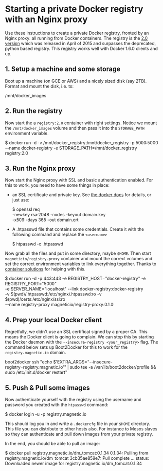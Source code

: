 # Starting a private Docker registry with an Nginx proxy

Use these instructions to create a private Docker registry, fronted by an Nginx proxy: all running
from Docker containers. The registry is the [2.0 version](https://docs.docker.com/registry/) which was released in April of 2015 and surpasses the deprecated, python based registry. This registry works well with Docker 1.6.0 clients and up.


## 1. Setup a machine and some storage

Boot up a machine (on GCE or AWS) and a nicely sized disk (say 2TB). Format and mount the disk, i.e. to:

  /mnt/docker_images


## 2. Run the registry

Now start the a `registry:2.0` container with right settings. Notice we mount the `/mnt/docker_images` volume
and then pass it into the `STORAGE_PATH` environment variable.

  $ docker run -d -v /mnt/docker_registry:/mnt/docker_registry -p 5000:5000 --name docker-registry -e STORAGE_PATH=/mnt/docker_registry registry:2.0


## 3. Run the Nginx proxy

Now start the Nginx proxy with SSL and basic authentication enabled. For this to work, you need to have some things in place:

- an SSL certificate and private key. See [the docker docs](https://docs.docker.com/registry/deploying/) for details, or just use:

  $ openssl req \
           -newkey rsa:2048 -nodes -keyout domain.key \
           -x509 -days 365 -out domain.crt 

- A .htpasswd file that contains some credentials. Create it with the following command and replace the `<username>`
  
  $ htpasswd -c .htpasswd <username>

Now grab all the files and put in some directory, maybe `$HOME`. Then start `magneticio/registry-proxy` container and mount
the correct volumes and set the correct environment variables to link everything together. Thanks to [container solutions](http://container-solutions.com/2015/04/running-secured-docker-registry-2-0/) for helping with this.


  $ docker run -d -p 443:443 -e REGISTRY_HOST="docker-registry" -e REGISTRY_PORT="5000" \
  -e SERVER_NAME="localhost" --link docker-registry:docker-registry \
  -v $(pwd)/.htpasswd:/etc/nginx/.htpasswd:ro -v $(pwd)/certs:/etc/nginx/ssl:ro \
  --name registry-proxy magneticio/registry-proxy:0.1.0


## 4. Prep your local Docker client

Regretfully, we didn't use an SSL certificat signed by a proper CA. This means the Docker client is going to complain. We can
stop this by starting the Docker daemon with the `--insecure-registry <your_registry>` flag. The command below sets up Boot2Docker for this to work for the `registry.magnetic.io` domain. 

  boot2docker ssh "echo $'EXTRA_ARGS=\"--insecure-registry=registry.magnetic.io\"' | sudo tee -a /var/lib/boot2docker/profile && sudo /etc/init.d/docker restart"

## 5. Push & Pull some images

Now authenticate yourself with the registry using the username and password you created with the `htpasswd` command:

  $ docker login -u <user> -p <password> registry.magnetic.io


This should log you in and write a `.dockercfg` file in your `$HOME` directory. This file you can distribute to other hosts also.
For instance to Mesos slaves so they can authenticate and pull down images from your private registry. 

In the end, you should be able to pull an image:

  $ docker pull registry.magnetic.io/dm_tomcat:0.1.34
  0.1.34: Pulling from registry.magnetic.io/dm_tomcat
  3cb35ae859e7: Pull complete 
  ...
  status: Downloaded newer image for registry.magnetic.io/dm_tomcat:0.1.34  
